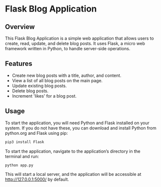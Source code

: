 # Flask Blog Application

## Overview
This Flask Blog Application is a simple web application that allows users to create, read, update, and delete blog posts. It uses Flask, a micro web framework written in Python, to handle server-side operations.

## Features
- Create new blog posts with a title, author, and content.
- View a list of all blog posts on the main page.
- Update existing blog posts.
- Delete blog posts.
- Increment 'likes' for a blog post.

## Usage

To start the application, you will need Python and Flask installed on your system. If you do not have these, you can download and install Python from python.org and Flask using pip:

```bash
pip3 install Flask
```

To start the application, navigate to the application’s directory in the terminal and run:

```bash
python app.py
```
This will start a local server, and the application will be accessible at http://127.0.0.1:5000/ by default.

